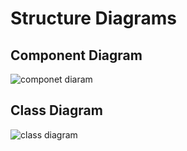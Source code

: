 # Structure Diagrams
## Component Diagram
![componet diaram](https://user-images.githubusercontent.com/101395036/159775077-1a8d4c7c-df67-4816-bf7d-3f3e8d170e31.png)

## Class Diagram
![class diagram](https://user-images.githubusercontent.com/101395036/159775183-73854424-0868-49b3-850a-3d846312db5b.png)
